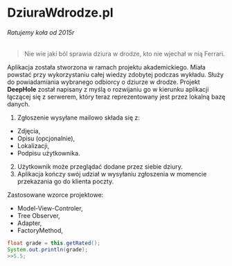 ﻿# DziuraWdrodze.pl
###### Ratujemy koła od 2015r

>Nie wie jaki ból sprawia dziura w drodze, kto nie wjechał w nią Ferrari.

Aplikacja została stworzona w ramach projektu akademickiego. Miała powstać przy wykorzystaniu całej wiedzy zdobytej podczas wykładu. Służy do powiadamiania wybranego odbiorcy o dziurze w drodze. Projekt **DeepHole** został napisany z myślą o rozwijaniu go w kierunku aplikacji łączącej się z serwerem, który teraz reprezentowany jest przez lokalną bazę danych.

1. Zgłoszenie wysyłane mailowo składa się z:
  - Zdjęcia,
  - Opisu (opcjonalnie),
  - Lokalizacji,
  - Podpisu użytkownika.
2. Użytkownik może przeglądać dodane przez siebie dziury.
3. Aplikacja kończy swój udział w wysyłaniu zgłoszenia w momencie przekazania go do klienta poczty.

Zastosowane wzorce projektowe:
- Model-View-Controler,
- Tree Observer,
- Adapter,
- FactoryMethod,

```java
float grade = this.getRated();
System.out.println(grade);
>>5.5;
```